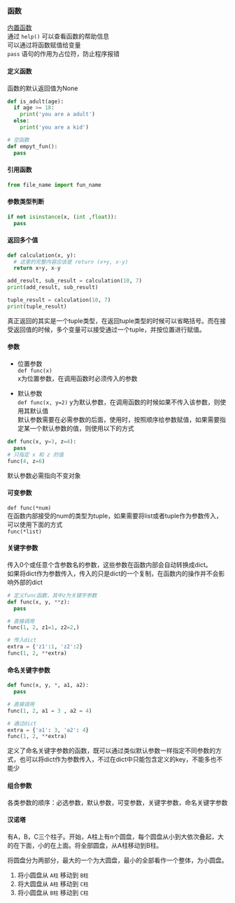### 函数
[内置函数](https://docs.python.org/3/library/functions.html)  
通过 `help()` 可以查看函数的帮助信息  
可以通过将函数赋值给变量  
`pass` 语句的作用为占位符，防止程序报错

#### 定义函数
函数的默认返回值为None
```python
def is_adult(age):
  if age >= 18:
    print('you are a adult')
  else:
    print('you are a kid')

# 空函数
def empyt_fun():
  pass
```

#### 引用函数
```python
from file_name import fun_name
```

#### 参数类型判断
```python
if not isinstance(x, (int ,float)):
  pass
```

#### 返回多个值
```python
def calculation(x, y):
  # 这里的完整内容应该是 return (x+y, x-y)
  return x+y, x-y

add_result, sub_result = calculation(10, 7)
print(add_result, sub_result)

tuple_result = calculation(10, 7)
print(tuple_result)

```
真正返回的其实是一个tuple类型，在返回tuple类型的时候可以省略括号。而在接受返回值的时候，多个变量可以接受通过一个tuple，并按位置进行赋值。

#### 参数
- 位置参数  
`def func(x)`  
x为位置参数，在调用函数时必须传入的参数

- 默认参数  
`def func(x, y=2)`
 y为默认参数，在调用函数的时候如果不传入该参数，则使用其默认值  
 默认参数需要在必需参数的后面，使用时，按照顺序给参数赋值，如果需要指定某一个默认参数的值，则使用以下的方式
 ```python
 def func(x, y=3, z=4):
   pass
# 只指定 x 和 z 的值
func(4, z=6)
 ```
 默认参数必需指向不变对象

#### 可变参数
`def func(*num)`  
在函数内部接受的num的类型为tuple，如果需要将list或者tuple作为参数传入，可以使用下面的方式  
`func(*list)`

#### 关键字参数
传入0个或任意个含参数名的参数，这些参数在函数内部会自动转换成dict。  
如果将dict作为参数传入，传入的只是dict的一个复制，在函数内的操作并不会影响外部的dict
```python
# 定义func函数，其中z为关键字参数
def func(x, y, **z):
  pass

# 直接调用
func(1, 2, z1=1, z2=2,)

# 传入dict
extra = {'z1':1, 'z2':2}
func(1, 2, **extra)
```

#### 命名关键字参数
```python
def func(x, y, *, a1, a2):
  pass

# 直接调用
func(1, 2, a1 = 3 , a2 = 4)

# 通过dict
extra = {'a1': 3, 'a2': 4}
func(1, 2, **extra)
```
定义了命名关键字参数的函数，既可以通过类似默认参数一样指定不同参数的方式，也可以将dict作为参数传入，不过在dict中只能包含定义的key，不能多也不能少

#### 组合参数
各类参数的顺序：必选参数，默认参数，可变参数，关键字参数，命名关键字参数

#### 汉诺塔
有A，B，C三个柱子。开始，A柱上有n个圆盘，每个圆盘从小到大依次叠起，大的在下面，小的在上面。将全部圆盘，从A柱移动到B柱。  

将圆盘分为两部分，最大的一个为大圆盘，最小的全部看作一个整体，为小圆盘。
1. 将小圆盘从 `A柱` 移动到 `B柱`
2. 将大圆盘从 `A柱` 移动到 `C柱`
3. 将小圆盘从 `B柱` 移动到 `C柱`
